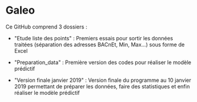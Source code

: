 # Galeo

Ce GitHub comprend 3 dossiers :
- "Etude liste des points" :
  Premiers essais pour sortir les données traitées (séparation des adresses BACnEt, Min, Max...) sous forme de Excel

- "Preparation_data" : 
  Première version des codes pour réaliser le modèle prédictif

- "Version finale janvier 2019" :
   Version finale du programme au 10 janvier 2019 permettant de préparer les données, faire des statistiques et enfin réaliser le modèle prédictif 

